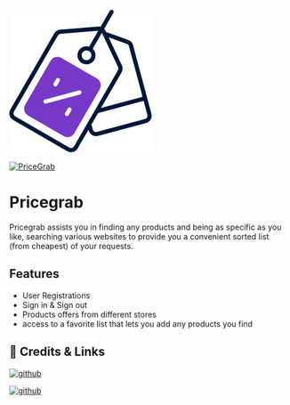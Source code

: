 ![](Images/pricegrab-logo-256.png)



[![PriceGrab](https://circleci.com/gh/PriceGrab/pricegrab.svg?style=shield)](https://app.circleci.com/pipelines/github/PriceGrab?filter=all)


# Pricegrab

Pricegrab assists you in finding any products and being as specific as you like, searching various websites to provide you a convenient sorted list (from cheapest) of your requests. 


## Features

- User Registrations
- Sign in & Sign out
- Products offers from different stores
- access to a favorite list that lets you add any products you find



## 🔗 Credits & Links
[![github](https://img.shields.io/badge/Ahmad-Github-000?style=for-the-badge)](https://github.com/AhmadRFC)

[![github](https://img.shields.io/badge/Tariq-Github-000?style=for-the-badge)](https://github.com/Tariqalz)

